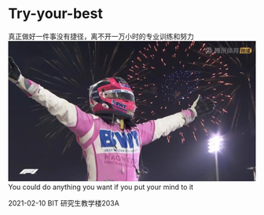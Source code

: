 # Try-your-best
真正做好一件事没有捷径，离不开一万小时的专业训练和努力   
<img src="pics/Sergio Perez.jpg" alt="image-20210212182722494" style="zoom: 67%;" align=center/>
You could do anything you want if you put your mind to it

2021-02-10 BIT 研究生教学楼203A
